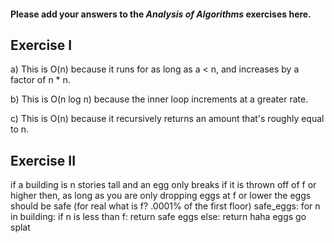 #### Please add your answers to the ***Analysis of  Algorithms*** exercises here.

## Exercise I

a) This is O(n) because it runs for as long as a < n, and increases by a factor of n * n.

b) This is O(n log n) because the inner loop increments at a greater rate.

c) This is O(n) because it recursively returns an amount that's roughly equal to n.

## Exercise II

if a building is n stories tall and an egg only breaks if it is thrown off of f or higher then,
as long as you are only dropping eggs at f or lower the eggs should be safe (for real what is f? 
.0001% of the first floor)
safe_eggs:
    for n in building:
        if n is less than f:
            return safe eggs
        else:
            return haha eggs go splat
